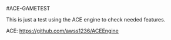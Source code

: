 #ACE-GAMETEST

This is just a test using the ACE engine to check needed features.

ACE: https://github.com/awss1236/ACEEngine
